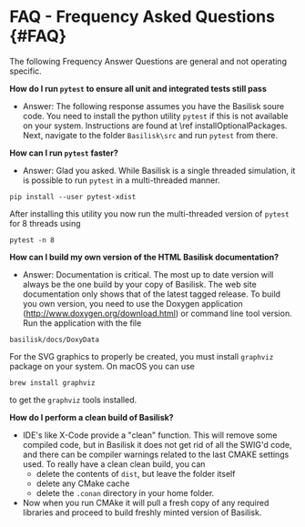 # FAQ - Frequency Asked Questions  {#FAQ}

The following Frequency Answer Questions are general and not operating specific.


**How do I run `pytest` to ensure all unit and integrated tests still pass**

* Answer: The following response assumes you have the Basilisk soure code.  You need to install the python utility `pytest` if this is not available on your system. Instructions are found at  \ref installOptionalPackages.  Next, navigate to the folder `Basilisk\src` and run `pytest` from there.

**How can I run `pytest` faster?**

* Answer: Glad you asked.  While Basilisk is a single threaded simulation, it is possible to run `pytest` in a multi-threaded manner.  
```
pip install --user pytest-xdist
```
After installing this utility you now run the multi-threaded version of `pytest` for 8 threads using
```
pytest -n 8
```

**How can I build my own version of the HTML Basilisk documentation?**
* Answer: Documentation is critical.  The most up to date version will always be the one build by your copy of Basilisk.  The web site documentation only shows that of the latest tagged release.  To build you own version, you need to use the Doxygen application (http://www.doxygen.org/download.html) or command line tool version.  Run the application with the file 
```
basilisk/docs/DoxyData
```
For the SVG graphics to properly be created, you must install `graphviz` package on your system.  On macOS you can use
```
brew install graphviz
```
to get the `graphviz` tools installed.

**How do I perform a clean build of Basilisk?**
* IDE's like X-Code provide a "clean" function.  This will remove some compiled code, but in Basilisk it does not get rid of all the SWIG'd code, and there can be compiler warnings related to the last CMAKE settings used.  To really have a clean clean build, you can
    * delete the contents of `dist`, but leave the folder itself
    * delete any CMake cache
    * delete the `.conan` directory in your home folder.
* Now when you run CMAke it will pull a fresh copy of any required libraries and proceed to build freshly minted version of Basilisk.